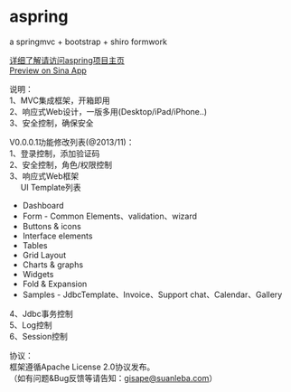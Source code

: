 aspring 
==========================================

a springmvc + bootstrap + shiro  formwork


<a href="http://aspring.suanleba.com" target="_blank">详细了解请访问aspring项目主页</a><br />
<a href="http://aspring.sinaapp.com/" target="_blank">Preview on Sina App</a><br />

<p></p>


说明：<br />
1、MVC集成框架，开箱即用<br />
2、响应式Web设计，一版多用(Desktop/iPad/iPhone..)<br />
3、安全控制，确保安全<br />

V0.0.0.1功能修改列表(@2013/11)：<br />
1、登录控制，添加验证码<br />
2、安全控制，角色/权限控制<br />
3、响应式Web框架<br />
&nbsp;&nbsp;&nbsp;&nbsp;
 UI Template列表
 * Dashboard 
 * Form - Common Elements、validation、wizard
 * Buttons & icons
 * Interface elements
 * Tables
 * Grid Layout
 * Charts & graphs
 * Widgets
 * Fold & Expansion
 * Samples - JdbcTemplate、Invoice、Support chat、Calendar、Gallery
<p>
4、Jdbc事务控制<br />
5、Log控制<br />
6、Session控制<br />
</p>


协议：<br />
框架遵循Apache License 2.0协议发布。<br />
（如有问题&Bug反馈等请告知：gisape@suanleba.com）

